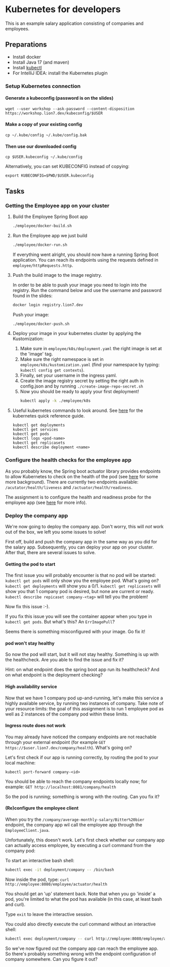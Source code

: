 # Kubernetes for developers
This is an example salary application consisting of companies and employees.

## Preparations
- Install docker
- Install Java 17 (and maven)
- Install [kubectl](https://kubernetes.io/docs/tasks/tools/) 
- For IntelliJ IDEA: install the Kubernetes plugin

### Setup Kubernetes connection

#### Generate a kubeconfig (password is on the slides)
```shell
wget --user workshop --ask-password --content-disposition https://workshop.lion7.dev/kubeconfig/$USER
```

#### Make a copy of your existing config
```shell
cp ~/.kube/config ~/.kube/config.bak 
```
#### Then use our downloaded config
```shell
cp $USER.kubeconfig ~/.kube/config
```

Alternatively, you can set KUBECONFIG instead of copying:
```shell
export KUBECONFIG=$PWD/$USER.kubeconfig
```

## Tasks

### Getting the Employee app on your cluster
1. Build the Employee Spring Boot app
   
   ```bash
   ./employee/docker-build.sh
   ```
   
2. Run the Employee app we just build

   ```bash
   ./employee/docker-run.sh
   ```
   
   If everything went alright, you should now have a running Spring Boot application.
   You can reach its endpoints using the requests defined in `employee/httpRequests.http`.

3. Push the build image to the image registry.
   
   In order to be able to push your image you need to login into the registry.
   Run the command below and use the username and password found in the slides: 
   
   ```bash
   docker login registry.lion7.dev
   ```
   
   Push your image: 

   ```bash
   ./employee/docker-push.sh
   ```

4. Deploy your image in your kubernetes cluster by applying the Kustomization:
   
   1. Make sure in `employee/k8s/deployment.yaml` the right image is set at the 'image' tag. 
   2. Make sure the right namespace is set in `employee/k8s/kustomization.yaml` (find your namespace by typing: `kubectl config get contexts`). 
   3. Finally, set your username in the ingress yaml. 
   4. Create the image registry secret by setting the right auth in config.json and by running `./create-image-repo-secret.sh`
   5. Now you should be ready to apply your first deployment!
      ```bash
      kubectl apply -k ./employee/k8s
      ```

5. Useful kubernetes commands to look around. 
   See [here](https://kubernetes.io/docs/reference/kubectl/quick-reference/) for the kubernetes quick reference guide. 

   ```
   kubectl get deployments
   kubectl get services
   kubectl get pods
   kubectl logs <pod-name>
   kubectl get replicasets
   kubectl describe deployment <name>
   ```

### Configure the health checks for the employee app
As you probably know, the Spring boot actuator library provides endpoints to allow Kubernetes to check on the health of the pod (see [here](https://www.baeldung.com/spring-liveness-readiness-probes) for some more background). There are currently two endpoints available: `/acutator/health/liveness` and `/actuator/health/readiness`. 

The assignment is to configure the health and readiness probe for the employee app (see [here](https://kubernetes.io/docs/tasks/configure-pod-container/configure-liveness-readiness-startup-probes/#define-a-liveness-http-request) for more info). 

### Deploy the company app
We're now going to deploy the company app. Don't worry, this will _not_ work out of the box, we left you some issues to solve!

First off, build and push the company app in the same way as you did for the salary app. Subsequently, you can deploy your app on your cluster. After that, there are several issues to solve. 

#### Getting the pod to start
The first issue you will probably encounter is that no pod will be started: `kubectl get pods` will only show you the employee pod. What's going on? `kubectl get deployments` will show you a 0/1. `kubectl get replicasets` will show you that 1 company pod is desired, but none are current or ready. `kubectl describe repicaset company-<tag>` will tell you the problem! 

Now fix this issue :-). 

If you fix this issue you will see the container appear when you type in `kubectl get pods`. But what's this? An `ErrImagePull`?

Seems there is something misconfigured with your image. Go fix it!

#### pod won't stay healthy
So now the pod will start, but it will not stay healthy. Something is up with the healthcheck. Are you able to find the issue and fix it? 

Hint: on what endpoint does the spring boot app run its healthcheck? And on what endpoint is the deployment checking? 

#### High availability service
Now that we have 1 company pod up-and-running, let's make this service a highly available service, by running two instances of company. Take note of your resource limits: the goal of this assignment is to run 1 employee pod as well as 2 instances of the company pod within these limits.  

#### Ingress route does not work
You may already have noticed the company endpoints are not reachable through your external endpoint (for example `GET https://$user.lion7.dev/company/health`). What's going on? 

Let's first check if our app is running correctly, by routing the pod to your local machine: 

```
kubectl port-forward company-<id>
```

You should be able to reach the company endpoints locally now; for example: `GET http://localhost:8081/company/health`

So the pod is running; something is wrong with the routing. Can you fix it? 

#### (Re)configure the employee client
When you try the `/company/average-monthly-salary/Bitter%20bier` endpoint, the company app wil call the employee app through the `EmployeeClient.java`. 

Unfortunately, this doesn't work. Let's first check whether our company app can actually access employee, by executing a curl command from the company pod: 

To start an interactive bash shell: 

```bash
kubectl exec -it deployment/company -- /bin/bash
```

Now inside the pod, type: `curl http://employee:8080/employee/actuator/health` 

You should get an 'up' statement back. Note that when you go 'inside' a pod, you're limited to what the pod has available (in this case, at least bash and curl). 

Type `exit` to leave the interactive session. 

You could also directly execute the curl command without an interactive shell: 

```bash
kubectl exec deployment/company -- curl http://employee:8080/employee/actuator/health
```

So we've now figured out the company app can reach the employee app. So there's probably something wrong with the endpoint configuration of company somewhere. Can you figure it out? 
